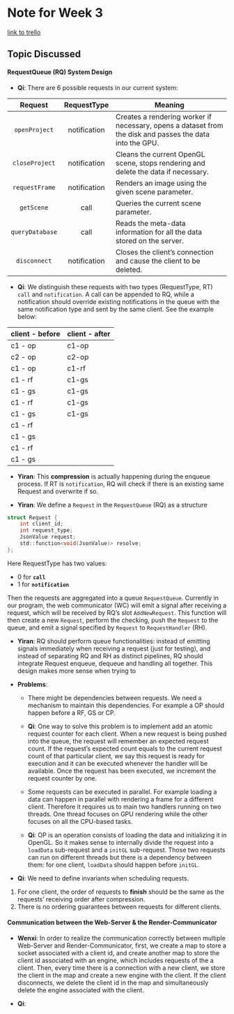 # Note for Week 3

[link to trello](https://trello.com/invite/daxian2/0d1bdd82285db70339a7885d70934329)

## Topic Discussed

#### RequestQueue (RQ) System Design

* **Qi**: There are 6 possible requests in our current system: 

|Request|RequestType|Meaning|
|:-:|:-:|---|
|`openProject`|notification|Creates a rendering worker if necessary, opens a dataset from the disk and passes the data into the GPU.|
|`closeProject`|notification|Cleans the current OpenGL scene, stops rendering and delete the data if necessary.|
|`requestFrame`|notification|Renders an image using the given scene parameter.|
|`getScene`|call|Queries the current scene parameter.|
|`queryDatabase`|call|Reads the meta-data information for all the data stored on the server.|
|`disconnect`|notification|Closes the client’s connection and cause the client to be deleted.|

* **Qi**: We distinguish these requests with two types (RequestType, RT) `call` and `notification`. A call can be appended to RQ, while a notification should override existing notifications in the queue with the same notification type and sent by the same client. See the example below:

| client - before | client - after |
|---|---|
|c1 - op|c1-op|
|c2 - op|c2-op|
|c1 - op|c1-rf|
|c1 - rf|c1-gs|
|c1 - gs|c1-gs|
|c1 - rf|c1-gs|
|c1 - gs|c1-gs|
|c1 - rf||
|c1 - gs||
|c1 - rf||
|c1 - gs||

* **Yiran**: This **compression** is actually happening during the enqueue process. If RT is `notification`, RQ will check if there is an existing same Request and overwrite if so. 

* **Yiran**: We define a `Request` in the `RequestQueue` (RQ) as a structure
```c
struct Request {
    int client_id;
    int request_type;
    JsonValue request;
    std::function<void(JsonValue)> resolve;
};
```

Here RequestType has two values: 
* 0 for **`call`** 
* 1 for **`notification`** 

Then the requests are aggregated into a queue `RequestQueue`. Currently in our program, the web communicator (WC) will emit a signal after receiving a request, which will be received by RQ’s slot `AddNewRequest`. This function will then create a new `Request`, perform the checking, push the `Request` to the queue, and emit a signal specified by `Request` to `RequestHandler` (RH).

* **Yiran**: RQ should perform queue functionalities: instead of emitting signals immediately when receiving a request (just for testing), and instead of separating RQ and RH as distinct pipelines, RQ should integrate Request enqueue, dequeue and handling all together. This design makes more sense when trying to 


* **Problems**:  
	* There might be dependencies between requests. We need a mechanism to maintain this dependencies. For example a OP should happen before a RF, GS or CP. 

	* **Qi**: One way to solve this problem is to implement add an atomic request counter for each client. When a new request is being pushed into the queue, the request will remember an expected request count. If the request’s expected count equals to the current request count of that particular client, we say this request is ready for execution and it can be executed whenever the handler will be available. Once the request has been executed, we increment the request counter by one.

	* Some requests can be executed in parallel. For example loading a data can happen in parallel with rendering a frame for a different client. Therefore it requires us to main two handlers running on two threads. One thread focuses on GPU rendering while the other focuses on all the CPU-based tasks. 
	
	* **Qi**: OP is an operation consists of loading the data and initializing it in OpenGL. So it makes sense to internally divide the request into a `loadData` sub-request and a `initGL` sub-request. Those two requests can run on different threads but there is a dependency between them: for one client, `loadData` should happen before `initGL`.

* **Qi**: We need to define invariants when scheduling requests. 
1. For one client, the order of requests to **finish** should be the same as the requests’ receiving order after compression.
2. There is no ordering guarantees between requests for different clients.

#### Communication between the Web-Server & the Render-Communicator

* **Wenxi**: In order to realize the communication correctly between multiple Web-Server and Render-Communicator, first, we create a map to store a socket associated with a client id, and create another map to store the client id associated with an engine, which includes requests of the a client. Then, every time there is a connection with a new client, we store the client in the map and create a new engine with the client. If the client disconnects, we delete the client id in the map and simultaneously delete the engine associated with the client. 

* **Qi**: 
